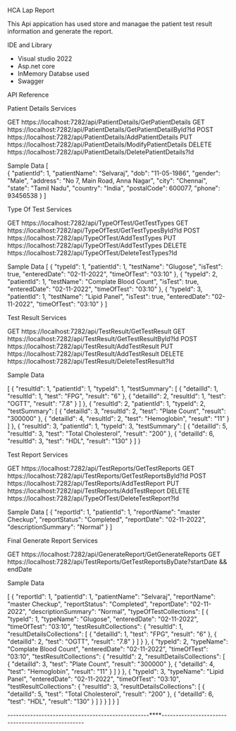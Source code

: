 
HCA Lap Report 

This Api appication has used store and managae the patient test result information and generate the report.

IDE and Library
 - Visual studio 2022
 - Asp.net core
 - InMemory Databse used
 - Swagger

API Reference

Patient Details Services

  GET https://localhost:7282/api/PatientDetails/GetPatientDetails
  GET https://localhost:7282/api/PatientDetails/GetPatientDetailById?Id
  POST https://localhost:7282/api/PatientDetails/AddPatientDetails
  PUT https://localhost:7282/api/PatientDetails/ModifyPatientDetails
  DELETE https://localhost:7282/api/PatientDetails/DeletePatientDetails?Id

Sample Data
[	  
  {
    "patientId": 1,
    "patientName": "Selvaraj",
    "dob": "11-05-1986",
    "gender": "Male",
    "address": "No 7, Main Road, Anna Nagar",
    "city": "Chennai",
    "state": "Tamil Nadu",
    "country": "India",
    "postalCode": 600077,
    "phone": 93456538
  }
]



Type Of Test Services

  GET https://localhost:7282/api/TypeOfTest/GetTestTypes
  GET https://localhost:7282/api/TypeOfTest/GetTestTypesById?Id
  POST https://localhost:7282/api/TypeOfTest/AddTestTypes
  PUT https://localhost:7282/api/TypeOfTest/AddTestTypes
  DELETE https://localhost:7282/api/TypeOfTest/DeleteTestTypes?Id

Sample Data
[
  {
    "typeId": 1,
    "patientId": 1,
    "testName": "Glugose",
    "isTest": true,
    "enteredDate": "02-11-2022",
    "timeOfTest": "03:10"
  },
  {
    "typeId": 2,
    "patientId": 1,
    "testName": "Complate Blood Count",
    "isTest": true,
    "enteredDate": "02-11-2022",
    "timeOfTest": "03:10"
  },
  {
    "typeId": 3,
    "patientId": 1,
    "testName": "Lipid Panel",
    "isTest": true,
    "enteredDate": "02-11-2022",
    "timeOfTest": "03:10"
  }
]

Test Result Services

  GET https://localhost:7282/api/TestResult/GetTestResult
  GET https://localhost:7282/api/TestResult/GetTestResultById?Id
  POST https://localhost:7282/api/TestResult/AddTestResult
  PUT https://localhost:7282/api/TestResult/AddTestResult
  DELETE https://localhost:7282/api/TestResult/DeleteTestResult?Id

Sample Data

[
  {
    "resultId": 1,
    "patientId": 1,
    "typeId": 1,
    "testSummary": [
      {
        "detailId": 1,
        "resultId": 1,
        "test": "FPG",
        "result": "6"
      },
      {
        "detailId": 2,
        "resultId": 1,
        "test": "OGTT",
        "result": "7.8"
      }
    ]
  },
  {
    "resultId": 2,
    "patientId": 1,
    "typeId": 2,
    "testSummary": [
      {
        "detailId": 3,
        "resultId": 2,
        "test": "Plate Count",
        "result": "300000"
      },
      {
        "detailId": 4,
        "resultId": 2,
        "test": "Hemoglobin",
        "result": "11"
      }
    ]
  },
  {
    "resultId": 3,
    "patientId": 1,
    "typeId": 3,
    "testSummary": [
      {
        "detailId": 5,
        "resultId": 3,
        "test": "Total Cholesterol",
        "result": "200"
      },
      {
        "detailId": 6,
        "resultId": 3,
        "test": "HDL",
        "result": "130"
      }
    ]
  }

Test Report Services

  GET https://localhost:7282/api/TestReports/GetTestReports
  GET https://localhost:7282/api/TestReports/GetTestReportsById?Id
  POST https://localhost:7282/api/TestReports/AddTestReport
  PUT https://localhost:7282/api/TestReports/AddTestReport
  DELETE https://localhost:7282/api/TypeOfTest/DeleteTestReport?Id

Sample Data
[
  {
    "reportId": 1,
    "patientId": 1,
    "reportName": "master Checkup",
    "reportStatus": "Completed",
    "reportDate": "02-11-2022",
    "descriptionSummary": "Normal"
  }
]

Final Generate Report Services

  GET https://localhost:7282/api/GenerateReport/GetGenerateReports
  GET https://localhost:7282/api/TestReports/GetTestReportsByDate?startDate && endDate

Sample Data

[
  {
    "reportId": 1,
    "patientId": 1,
    "patientName": "Selvaraj",
    "reportName": "master Checkup",
    "reportStatus": "Completed",
    "reportDate": "02-11-2022",
    "descriptionSummary": "Normal",
    "typeOfTestCollections": [
      {
        "typeId": 1,
        "typeName": "Glugose",
        "enteredDate": "02-11-2022",
        "timeOfTest": "03:10",
        "testResultCollections": {
          "resultId": 1,
          "resultDetailsCollections": [
            {
              "detailId": 1,
              "test": "FPG",
              "result": "6"
            },
            {
              "detailId": 2,
              "test": "OGTT",
              "result": "7.8"
            }
          ]
        }
      },
      {
        "typeId": 2,
        "typeName": "Complate Blood Count",
        "enteredDate": "02-11-2022",
        "timeOfTest": "03:10",
        "testResultCollections": {
          "resultId": 2,
          "resultDetailsCollections": [
            {
              "detailId": 3,
              "test": "Plate Count",
              "result": "300000"
            },
            {
              "detailId": 4,
              "test": "Hemoglobin",
              "result": "11"
            }
          ]
        }
      },
      {
        "typeId": 3,
        "typeName": "Lipid Panel",
        "enteredDate": "02-11-2022",
        "timeOfTest": "03:10",
        "testResultCollections": {
          "resultId": 3,
          "resultDetailsCollections": [
            {
              "detailId": 5,
              "test": "Total Cholesterol",
              "result": "200"
            },
            {
              "detailId": 6,
              "test": "HDL",
              "result": "130"
            }
          ]
        }
      }
    ]
  }
]

--------------------------------------------------****--------------------------------------------------

